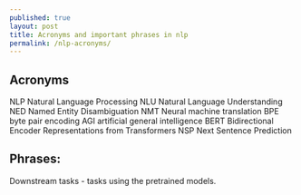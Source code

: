 ```yaml
---
published: true
layout: post
title: Acronyms and important phrases in nlp
permalink: /nlp-acronyms/
---
```

## Acronyms

NLP Natural Language Processing
NLU Natural Language Understanding 
NED Named Entity Disambiguation
NMT Neural machine translation 
BPE byte pair encoding 
AGI artificial general intelligence 
BERT Bidirectional Encoder Representations from Transformers
NSP Next Sentence Prediction


## Phrases:
Downstream tasks - tasks using the pretrained models.


